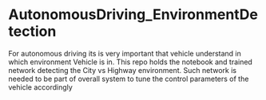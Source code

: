 # AutonomousDriving_EnvironmentDetection
For autonomous driving its is very important that vehicle understand in which environment Vehicle is in. This repo holds the notebook and trained network detecting the City vs Highway environment. Such network is needed to be part of overall system to tune the control parameters of the vehicle accordingly
